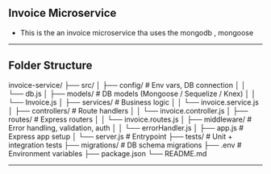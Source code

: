 
## Invoice Microservice
- This is the an invoice microservice tha uses the mongodb , mongoose
---


## Folder Structure

invoice-service/
 ├── src/
 │    ├── config/             # Env vars, DB connection
 │    │    └── db.js
 │    ├── models/             # DB models (Mongoose / Sequelize / Knex)
 │    │    └── Invoice.js
 │    ├── services/           # Business logic
 │    │    └── invoice.service.js
 │    ├── controllers/        # Route handlers
 │    │    └── invoice.controller.js
 │    ├── routes/             # Express routers
 │    │    └── invoice.routes.js
 │    ├── middleware/         # Error handling, validation, auth
 │    │    └── errorHandler.js
 │    ├── app.js              # Express app setup
 │    └── server.js           # Entrypoint
 ├── tests/                   # Unit + integration tests
 ├── migrations/              # DB schema migrations
 ├── .env                     # Environment variables
 ├── package.json
 └── README.md

 ---